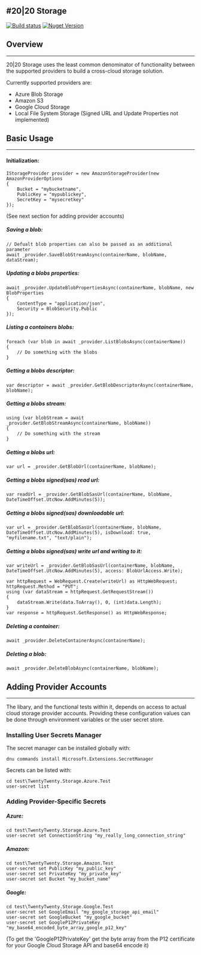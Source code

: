 #20|20 Storage
---

[![Build status](https://ci.appveyor.com/api/projects/status/0ss5kpj5gy739vwx/branch/master?svg=true)](https://ci.appveyor.com/project/2020IP/twentytwenty-storage/branch/master)
[![Nuget Version](https://img.shields.io/nuget/v/TwentyTwenty.Storage.svg)](https://www.nuget.org/packages/TwentyTwenty.Storage/)

<!--TravisCI: [![Build Status](https://travis-ci.org/2020IP/TwentyTwenty.Storage.svg)](https://travis-ci.org/2020IP/TwentyTwenty.Storage)-->

## Overview
---

20|20 Storage uses the least common denominator of functionality between the supported providers to build a cross-cloud storage solution.

Currently supported providers are:
* Azure Blob Storage
* Amazon S3
* Google Cloud Storage
* Local File System Storage (Signed URL and Update Properties not implemented)

## Basic Usage
---

#### Initialization:
```
IStorageProvider provider = new AmazonStorageProvider(new AmazonProviderOptions
{
    Bucket = "mybucketname",
    PublicKey = "mypublickey",
    SecretKey = "mysecretkey"
});
```
(See next section for adding provider accounts)

##### Saving a blob:
```
// Defualt blob properties can also be passed as an additional parameter
await _provider.SaveBlobStreamAsync(containerName, blobName, dataStream);
```

##### Updating a blobs properties:
```
await _provider.UpdateBlobPropertiesAsync(containerName, blobName, new BlobProperties
{
    ContentType = "application/json",
    Security = BlobSecurity.Public
});
```

##### Listing a containers blobs:
```
foreach (var blob in await _provider.ListBlobsAsync(containerName))
{
    // Do something with the blobs
}
```

##### Getting a blobs descriptor:
```
var descriptor = await _provider.GetBlobDescriptorAsync(containerName, blobName);
```

##### Getting a blobs stream:
```
using (var blobStream = await _provider.GetBlobStreamAsync(containerName, blobName))
{
    // Do something with the stream
}
```

##### Getting a blobs url:
```
var url = _provider.GetBlobUrl(containerName, blobName);
```

##### Getting a blobs signed(sas) read url:
```
var readUrl = _provider.GetBlobSasUrl(containerName, blobName, DateTimeOffset.UtcNow.AddMinutes(5));
```

##### Getting a blobs signed(sas) downloadable url:
```
var url = _provider.GetBlobSasUrl(containerName, blobName, DateTimeOffset.UtcNow.AddMinutes(5), isDownload: true, "myfilename.txt", "text/plain");
```

##### Getting a blobs signed(sas) write url and writing to it:
```
var writeUrl = _provider.GetBlobSasUrl(containerName, blobName, DateTimeOffset.UtcNow.AddMinutes(5), access: BlobUrlAccess.Write);

var httpRequest = WebRequest.Create(writeUrl) as HttpWebRequest;
httpRequest.Method = "PUT";
using (var dataStream = httpRequest.GetRequestStream())
{
    dataStream.Write(data.ToArray(), 0, (int)data.Length);
}
var response = httpRequest.GetResponse() as HttpWebResponse;
```

##### Deleting a container:
```
await _provider.DeleteContainerAsync(containerName);
```

##### Deleting a blob:
```
await _provider.DeleteBlobAsync(containerName, blobName);
```

## Adding Provider Accounts
---

The libary, and the functional tests within it, depends on access to actual cloud storage provider accounts.  Providing these configuration values can be done through environment variables or the user secret store.

### Installing User Secrets Manager
The secret manager can be installed globally with:
```
dnu commands install Microsoft.Extensions.SecretManager
```

Secrets can be listed with:
```
cd test\TwentyTwenty.Storage.Azure.Test
user-secret list
```

### Adding Provider-Specific Secrets

##### Azure:
```
cd test\TwentyTwenty.Storage.Azure.Test
user-secret set ConnectionString "my_really_long_connection_string"
```
##### Amazon:
```
cd test\TwentyTwenty.Storage.Amazon.Test
user-secret set PublicKey "my_public_key"
user-secret set PrivateKey "my_private_key"
user-secret set Bucket "my_bucket_name"
```
##### Google:
```
cd test\TwentyTwenty.Storage.Google.Test
user-secret set GoogleEmail "my_google_storage_api_email"
user-secret set GoogleBucket "my_google_bucket"
user-secret set GoogleP12PrivateKey "my_base64_encoded_byte_array_google_p12_key"
```
(To get the 'GoogleP12PrivateKey' get the byte array from the P12 certificate for your Google Cloud Storage API and base64 encode it)